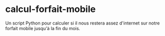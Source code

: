 # calcul-forfait-mobile
Un script Python pour calculer si il nous restera assez d'internet sur notre forfait mobile jusqu'à la fin du mois.
